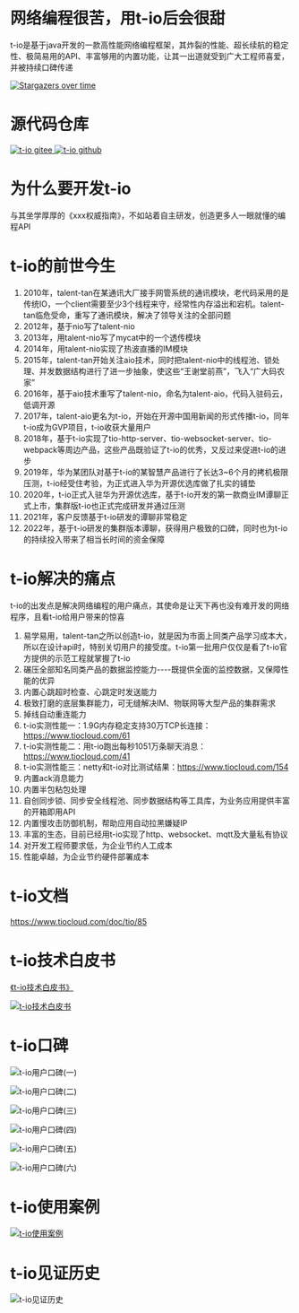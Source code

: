 
# 网络编程很苦，用t-io后会很甜
t-io是基于java开发的一款高性能网络编程框架，其炸裂的性能、超长续航的稳定性、极简易用的API、丰富够用的内置功能，让其一出道就受到广大工程师喜爱，并被持续口碑传递

[![Stargazers over time](https://whnb.wang/stars/tywo45/t-io)](https://whnb.wang/stars/tywo45/t-io)

# 源代码仓库
[![t-io gitee](https://www.tiocloud.com/2/imgs/product/tio/mayun.png) ](https://gitee.com/tywo45/t-io)
[![t-io github](https://www.tiocloud.com/2/imgs/product/tio/Github.png) ](https://github.com/tywo45/t-io)


# 为什么要开发t-io
与其坐学厚厚的《xxx权威指南》，不如站着自主研发，创造更多人一眼就懂的编程API

# t-io的前世今生
1. 2010年，talent-tan在某通讯大厂接手网管系统的通讯模块，老代码采用的是传统IO，一个client需要至少3个线程来守，经常性内存溢出和宕机。talent-tan临危受命，重写了通讯模块，解决了领导关注的全部问题
2. 2012年，基于nio写了talent-nio
3. 2013年，用talent-nio写了mycat中的一个透传模块
4. 2014年，用talent-nio实现了热波直播的IM模块
5. 2015年，talent-tan开始关注aio技术，同时把talent-nio中的线程池、锁处理、并发数据结构进行了进一步抽象，使这些“王谢堂前燕”，飞入“广大码农家”
6. 2016年，基于aio技术重写了talent-nio，命名为talent-aio，代码入驻码云，低调开源
7. 2017年，talent-aio更名为t-io，开始在开源中国用新闻的形式传播t-io，同年t-io成为GVP项目，t-io收获大量用户
8. 2018年，基于t-io实现了tio-http-server、tio-websocket-server、tio-webpack等周边产品，这些产品既验证了t-io的优秀，又反过来促进t-io的进步
9. 2019年，华为某团队对基于t-io的某智慧产品进行了长达3~6个月的拷机极限压测，t-io经受住考验，为正式进入华为开源优选库做了扎实的铺垫
10. 2020年，t-io正式入驻华为开源优选库，基于t-io开发的第一款商业IM谭聊正式上市，集群版t-io也正式完成研发并通过压测
11. 2021年，客户反馈基于t-io研发的谭聊非常稳定
12. 2022年，基于t-io研发的集群版本谭聊，获得用户极致的口碑，同时也为t-io的持续投入带来了相当长时间的资金保障

# t-io解决的痛点
t-io的出发点是解决网络编程的用户痛点，其使命是让天下再也没有难开发的网络程序，且看t-io给用户带来的惊喜
1. 易学易用，talent-tan之所以创造t-io，就是因为市面上同类产品学习成本大，所以在设计api时，特别关切用户的接受度。t-io第一批用户仅仅是看了t-io官方提供的示范工程就掌握了t-io
2. 碾压全部知名同类产品的数据监控能力----既提供全面的监控数据，又保障性能的优异
3. 内置心跳超时检查、心跳定时发送能力
4. 极致打磨的底层集群能力，可无缝解决IM、物联网等大型产品的集群需求
5. 掉线自动重连能力
6. t-io实测性能一：1.9G内存稳定支持30万TCP长连接：https://www.tiocloud.com/61
7. t-io实测性能二：用t-io跑出每秒1051万条聊天消息：https://www.tiocloud.com/41
8. t-io实测性能三：netty和t-io对比测试结果：https://www.tiocloud.com/154
9. 内置ack消息能力
10. 内置半包粘包处理
11. 自创同步锁、同步安全线程池、同步数据结构等工具库，为业务应用提供丰富的开箱即用API
12. 内置慢攻击防御机制，帮助应用自动拉黑嫌疑IP
13. 丰富的生态，目前已经用t-io实现了http、websocket、mqtt及大量私有协议
14. 对开发工程师要求低，为企业节约人工成本
15. 性能卓越，为企业节约硬件部署成本

# t-io文档
https://www.tiocloud.com/doc/tio/85

# t-io技术白皮书
[《t-io技术白皮书》](https://www.tiocloud.com/tio.pdf)

[![t-io技术白皮书](https://images.gitee.com/uploads/images/2021/1123/155602_fde63447_355738.jpeg "t-io技术白皮书.jpg")](https://www.tiocloud.com/tio.pdf)


# t-io口碑

![t-io用户口碑(一)](https://res.tiocloud.com/202111/blog/upload/img/50/8931/1119484/88097537/74541310905/47/165441/1465242802995732480_sm.jpeg "t-io用户口碑1.jpg")

![t-io用户口碑(二)](https://res.tiocloud.com/202111/blog/upload/img/50/8931/1119484/88097537/74541310905/30/165441/1465242803872342016_sm.jpeg "t-io用户口碑2.jpg")

![t-io用户口碑(三)](https://res.tiocloud.com/202111/blog/upload/img/50/8931/1119484/88097537/74541310905/20/165442/1465242804337909760_sm.jpeg "t-io用户口碑3.jpg")

![t-io用户口碑(四)](https://res.tiocloud.com/202111/blog/upload/img/50/8931/1119484/88097537/74541310905/90/165441/1465242803121561600_sm.jpeg "t-io用户口碑4.jpg")

![t-io用户口碑(五)](https://res.tiocloud.com/202111/blog/upload/img/50/8931/1119484/88097537/74541310905/29/165441/1465242803469688832_sm.jpeg "t-io用户口碑5.jpg")

![t-io用户口碑(六)](https://res.tiocloud.com/202111/blog/upload/img/50/8931/1119484/88097537/74541310905/41/165441/1465242802333032448_sm.jpeg "t-io用户口碑6.jpg")

# t-io使用案例
[![t-io使用案例](https://images.gitee.com/uploads/images/2021/1123/155431_8a7ea725_355738.jpeg "t-io使用案例.jpg")](https://www.tiocloud.com/2/case/index.html)

# t-io见证历史
![t-io见证历史](https://images.gitee.com/uploads/images/2021/1123/155507_3cff18d2_355738.jpeg "t-io见证历史.jpg")

